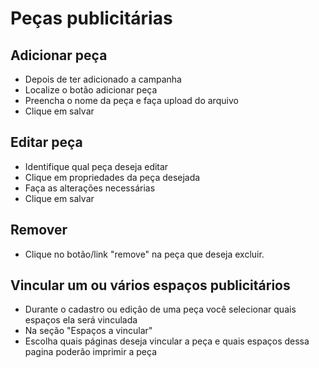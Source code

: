 # Peças publicitárias

## Adicionar peça
* Depois de ter adicionado a campanha
* Localize o botão adicionar peça
* Preencha o nome da peça e faça upload do arquivo
* Clique em salvar

## Editar peça
* Identifique qual peça deseja editar
* Clique em propriedades da peça desejada
* Faça as alterações necessárias
* Clique em salvar

## Remover
* Clique no botão/link "remove" na peça que deseja excluir.

## Vincular um ou vários espaços publicitários
* Durante o cadastro ou edição de uma peça você selecionar quais espaços ela será vinculada
* Na seção "Espaços a vincular"
* Escolha quais páginas deseja vincular a peça e quais espaços dessa pagina poderão imprimir a peça